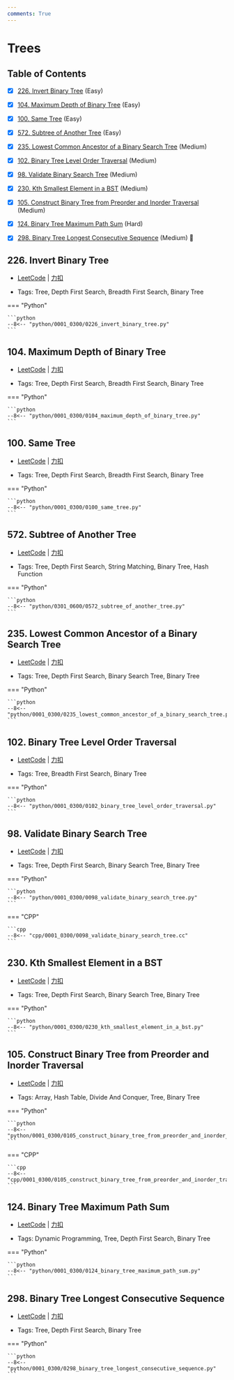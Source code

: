 ```yaml
---
comments: True
---
```


# Trees

## Table of Contents

- [x] [226. Invert Binary Tree](#226-invert-binary-tree) (Easy)
- [x] [104. Maximum Depth of Binary Tree](#104-maximum-depth-of-binary-tree) (Easy)
- [x] [100. Same Tree](#100-same-tree) (Easy)
- [x] [572. Subtree of Another Tree](#572-subtree-of-another-tree) (Easy)
- [x] [235. Lowest Common Ancestor of a Binary Search Tree](#235-lowest-common-ancestor-of-a-binary-search-tree) (Medium)
- [x] [102. Binary Tree Level Order Traversal](#102-binary-tree-level-order-traversal) (Medium)
- [x] [98. Validate Binary Search Tree](#98-validate-binary-search-tree) (Medium)
- [x] [230. Kth Smallest Element in a BST](#230-kth-smallest-element-in-a-bst) (Medium)
- [x] [105. Construct Binary Tree from Preorder and Inorder Traversal](#105-construct-binary-tree-from-preorder-and-inorder-traversal) (Medium)
- [x] [124. Binary Tree Maximum Path Sum](#124-binary-tree-maximum-path-sum) (Hard)
- [x] [298. Binary Tree Longest Consecutive Sequence](#298-binary-tree-longest-consecutive-sequence) (Medium) 👑


## 226. Invert Binary Tree

-    [LeetCode](https://leetcode.com/problems/invert-binary-tree/) | [力扣](https://leetcode.cn/problems/invert-binary-tree/)

-   Tags: Tree, Depth First Search, Breadth First Search, Binary Tree

=== "Python"

    ```python
    --8<-- "python/0001_0300/0226_invert_binary_tree.py"
    ```



## 104. Maximum Depth of Binary Tree

-    [LeetCode](https://leetcode.com/problems/maximum-depth-of-binary-tree/) | [力扣](https://leetcode.cn/problems/maximum-depth-of-binary-tree/)

-   Tags: Tree, Depth First Search, Breadth First Search, Binary Tree

=== "Python"

    ```python
    --8<-- "python/0001_0300/0104_maximum_depth_of_binary_tree.py"
    ```



## 100. Same Tree

-    [LeetCode](https://leetcode.com/problems/same-tree/) | [力扣](https://leetcode.cn/problems/same-tree/)

-   Tags: Tree, Depth First Search, Breadth First Search, Binary Tree

=== "Python"

    ```python
    --8<-- "python/0001_0300/0100_same_tree.py"
    ```



## 572. Subtree of Another Tree

-    [LeetCode](https://leetcode.com/problems/subtree-of-another-tree/) | [力扣](https://leetcode.cn/problems/subtree-of-another-tree/)

-   Tags: Tree, Depth First Search, String Matching, Binary Tree, Hash Function

=== "Python"

    ```python
    --8<-- "python/0301_0600/0572_subtree_of_another_tree.py"
    ```



## 235. Lowest Common Ancestor of a Binary Search Tree

-    [LeetCode](https://leetcode.com/problems/lowest-common-ancestor-of-a-binary-search-tree/) | [力扣](https://leetcode.cn/problems/lowest-common-ancestor-of-a-binary-search-tree/)

-   Tags: Tree, Depth First Search, Binary Search Tree, Binary Tree

=== "Python"

    ```python
    --8<-- "python/0001_0300/0235_lowest_common_ancestor_of_a_binary_search_tree.py"
    ```



## 102. Binary Tree Level Order Traversal

-    [LeetCode](https://leetcode.com/problems/binary-tree-level-order-traversal/) | [力扣](https://leetcode.cn/problems/binary-tree-level-order-traversal/)

-   Tags: Tree, Breadth First Search, Binary Tree

=== "Python"

    ```python
    --8<-- "python/0001_0300/0102_binary_tree_level_order_traversal.py"
    ```



## 98. Validate Binary Search Tree

-    [LeetCode](https://leetcode.com/problems/validate-binary-search-tree/) | [力扣](https://leetcode.cn/problems/validate-binary-search-tree/)

-   Tags: Tree, Depth First Search, Binary Search Tree, Binary Tree

=== "Python"

    ```python
    --8<-- "python/0001_0300/0098_validate_binary_search_tree.py"
    ```

=== "CPP"

    ```cpp
    --8<-- "cpp/0001_0300/0098_validate_binary_search_tree.cc"
    ```



## 230. Kth Smallest Element in a BST

-    [LeetCode](https://leetcode.com/problems/kth-smallest-element-in-a-bst/) | [力扣](https://leetcode.cn/problems/kth-smallest-element-in-a-bst/)

-   Tags: Tree, Depth First Search, Binary Search Tree, Binary Tree

=== "Python"

    ```python
    --8<-- "python/0001_0300/0230_kth_smallest_element_in_a_bst.py"
    ```



## 105. Construct Binary Tree from Preorder and Inorder Traversal

-    [LeetCode](https://leetcode.com/problems/construct-binary-tree-from-preorder-and-inorder-traversal/) | [力扣](https://leetcode.cn/problems/construct-binary-tree-from-preorder-and-inorder-traversal/)

-   Tags: Array, Hash Table, Divide And Conquer, Tree, Binary Tree

=== "Python"

    ```python
    --8<-- "python/0001_0300/0105_construct_binary_tree_from_preorder_and_inorder_traversal.py"
    ```

=== "CPP"

    ```cpp
    --8<-- "cpp/0001_0300/0105_construct_binary_tree_from_preorder_and_inorder_traversal.cc"
    ```



## 124. Binary Tree Maximum Path Sum

-    [LeetCode](https://leetcode.com/problems/binary-tree-maximum-path-sum/) | [力扣](https://leetcode.cn/problems/binary-tree-maximum-path-sum/)

-   Tags: Dynamic Programming, Tree, Depth First Search, Binary Tree

=== "Python"

    ```python
    --8<-- "python/0001_0300/0124_binary_tree_maximum_path_sum.py"
    ```



## 298. Binary Tree Longest Consecutive Sequence

-    [LeetCode](https://leetcode.com/problems/binary-tree-longest-consecutive-sequence/) | [力扣](https://leetcode.cn/problems/binary-tree-longest-consecutive-sequence/)

-   Tags: Tree, Depth First Search, Binary Tree

=== "Python"

    ```python
    --8<-- "python/0001_0300/0298_binary_tree_longest_consecutive_sequence.py"
    ```



